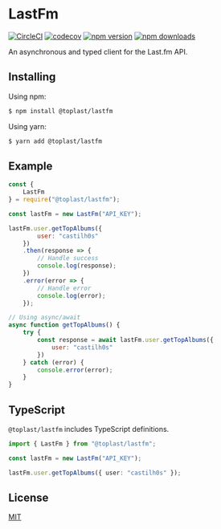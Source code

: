 # LastFm

[![CircleCI](https://circleci.com/gh/castilh0s/lastfm.svg?style=shield)](https://circleci.com/gh/castilh0s/lastfm)
[![codecov](https://codecov.io/gh/castilh0s/lastfm/branch/master/graph/badge.svg)](https://codecov.io/gh/castilh0s/lastfm)
[![npm version](https://img.shields.io/npm/v/@toplast/lastfm)](https://www.npmjs.com/package/@toplast/lastfm)
[![npm downloads](https://img.shields.io/npm/dm/@toplast/lastfm)](https://www.npmjs.com/package/@toplast/lastfm)

An asynchronous and typed client for the Last.fm API.

## Installing

Using npm:

``` bash
$ npm install @toplast/lastfm
```

Using yarn:

``` bash
$ yarn add @toplast/lastfm
```

## Example

``` javascript
const {
    LastFm
} = require("@toplast/lastfm");

const lastFm = new LastFm("API_KEY");

lastFm.user.getTopAlbums({
        user: "castilh0s"
    })
    .then(response => {
        // Handle success
        console.log(response);
    })
    .error(error => {
        // Handle error
        console.log(error);
    });

// Using async/await
async function getTopAlbums() {
    try {
        const response = await lastFm.user.getTopAlbums({
            user: "castilh0s"
        })
    } catch (error) {
        console.error(error);
    }
}
```

## TypeScript

`@toplast/lastfm` includes TypeScript definitions.

``` typescript
import { LastFm } from "@toplast/lastfm";

const lastFm = new LastFm("API_KEY");

lastFm.user.getTopAlbums({ user: "castilh0s" });
```

## License

[MIT](LICENSE)
